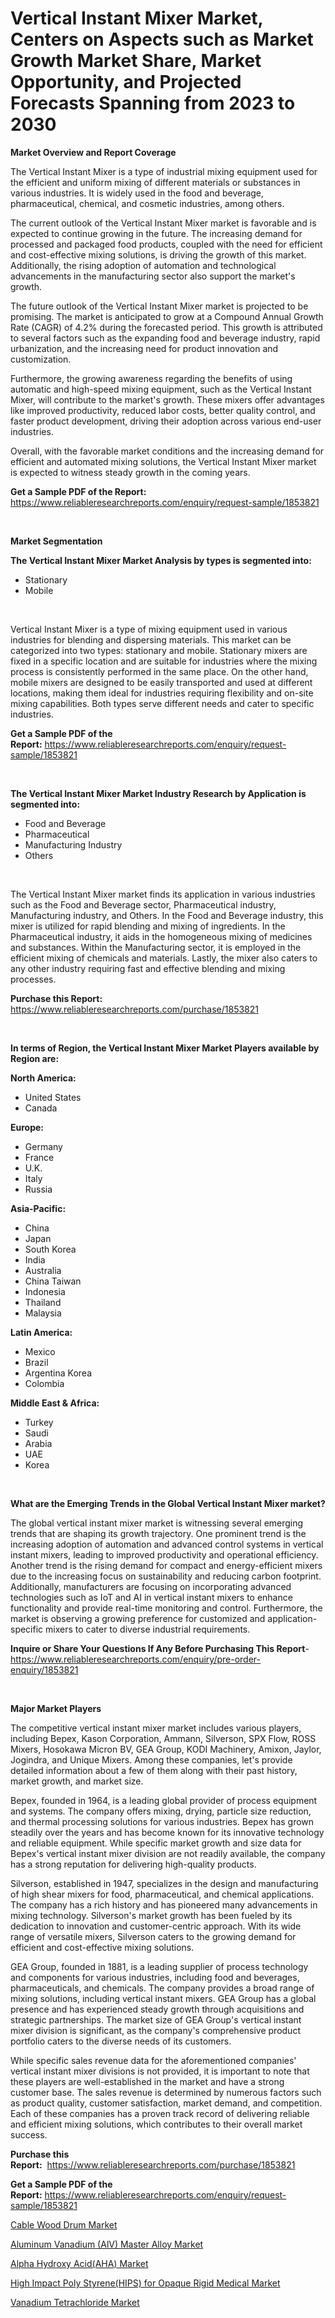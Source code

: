 <p><h1>Vertical Instant Mixer Market, Centers on Aspects such as Market Growth Market Share, Market Opportunity, and Projected Forecasts Spanning from 2023 to 2030</h1></p><p><strong>Market Overview and Report Coverage</strong></p>
<p><p>The Vertical Instant Mixer is a type of industrial mixing equipment used for the efficient and uniform mixing of different materials or substances in various industries. It is widely used in the food and beverage, pharmaceutical, chemical, and cosmetic industries, among others.</p><p>The current outlook of the Vertical Instant Mixer market is favorable and is expected to continue growing in the future. The increasing demand for processed and packaged food products, coupled with the need for efficient and cost-effective mixing solutions, is driving the growth of this market. Additionally, the rising adoption of automation and technological advancements in the manufacturing sector also support the market's growth.</p><p>The future outlook of the Vertical Instant Mixer market is projected to be promising. The market is anticipated to grow at a Compound Annual Growth Rate (CAGR) of 4.2% during the forecasted period. This growth is attributed to several factors such as the expanding food and beverage industry, rapid urbanization, and the increasing need for product innovation and customization.</p><p>Furthermore, the growing awareness regarding the benefits of using automatic and high-speed mixing equipment, such as the Vertical Instant Mixer, will contribute to the market's growth. These mixers offer advantages like improved productivity, reduced labor costs, better quality control, and faster product development, driving their adoption across various end-user industries.</p><p>Overall, with the favorable market conditions and the increasing demand for efficient and automated mixing solutions, the Vertical Instant Mixer market is expected to witness steady growth in the coming years.</p></p>
<p><strong>Get a Sample PDF of the Report:</strong> <a href="https://www.reliableresearchreports.com/enquiry/request-sample/1853821">https://www.reliableresearchreports.com/enquiry/request-sample/1853821</a></p>
<p>&nbsp;</p>
<p><strong>Market Segmentation</strong></p>
<p><strong>The Vertical Instant Mixer Market Analysis by types is segmented into:</strong></p>
<p><ul><li>Stationary</li><li>Mobile</li></ul></p>
<p>&nbsp;</p>
<p><p>Vertical Instant Mixer is a type of mixing equipment used in various industries for blending and dispersing materials. This market can be categorized into two types: stationary and mobile. Stationary mixers are fixed in a specific location and are suitable for industries where the mixing process is consistently performed in the same place. On the other hand, mobile mixers are designed to be easily transported and used at different locations, making them ideal for industries requiring flexibility and on-site mixing capabilities. Both types serve different needs and cater to specific industries.</p></p>
<p><strong>Get a Sample PDF of the Report:</strong>&nbsp;<a href="https://www.reliableresearchreports.com/enquiry/request-sample/1853821">https://www.reliableresearchreports.com/enquiry/request-sample/1853821</a></p>
<p>&nbsp;</p>
<p><strong>The Vertical Instant Mixer Market Industry Research by Application is segmented into:</strong></p>
<p><ul><li>Food and Beverage</li><li>Pharmaceutical</li><li>Manufacturing Industry</li><li>Others</li></ul></p>
<p>&nbsp;</p>
<p><p>The Vertical Instant Mixer market finds its application in various industries such as the Food and Beverage sector, Pharmaceutical industry, Manufacturing industry, and Others. In the Food and Beverage industry, this mixer is utilized for rapid blending and mixing of ingredients. In the Pharmaceutical industry, it aids in the homogeneous mixing of medicines and substances. Within the Manufacturing sector, it is employed in the efficient mixing of chemicals and materials. Lastly, the mixer also caters to any other industry requiring fast and effective blending and mixing processes.</p></p>
<p><strong>Purchase this Report:</strong>&nbsp; <a href="https://www.reliableresearchreports.com/purchase/1853821">https://www.reliableresearchreports.com/purchase/1853821</a></p>
<p>&nbsp;</p>
<p><strong>In terms of Region, the Vertical Instant Mixer Market Players available by Region are:</strong></p>
<p>
    <p> <strong> North America: </strong>
        <ul>
            <li>United States</li>
            <li>Canada</li>
        </ul>
        </p> 
    <p> <strong> Europe: </strong>
        <ul>
            <li>Germany</li>
            <li>France</li>
            <li>U.K.</li>
            <li>Italy</li>
            <li>Russia</li>
        </ul>
        </p> 
    <p> <strong> Asia-Pacific: </strong>
        <ul>
            <li>China</li>
            <li>Japan</li>
            <li>South Korea</li>
            <li>India</li>
            <li>Australia</li>
            <li>China Taiwan</li>
            <li>Indonesia</li>
            <li>Thailand</li>
            <li>Malaysia</li>
        </ul>
        </p> 
    <p> <strong> Latin America: </strong>
        <ul>
            <li>Mexico</li>
            <li>Brazil</li>
            <li>Argentina Korea</li>
            <li>Colombia</li>
        </ul>
        </p> 
    <p> <strong> Middle East & Africa: </strong>
        <ul>
            <li>Turkey</li>
            <li>Saudi</li>
            <li>Arabia</li>
            <li>UAE</li>
            <li>Korea</li>
        </ul>
    </p>
    </p>
<p>&nbsp;</p>
<p><strong>What are the Emerging Trends in the Global Vertical Instant Mixer market?</strong></p>
<p><p>The global vertical instant mixer market is witnessing several emerging trends that are shaping its growth trajectory. One prominent trend is the increasing adoption of automation and advanced control systems in vertical instant mixers, leading to improved productivity and operational efficiency. Another trend is the rising demand for compact and energy-efficient mixers due to the increasing focus on sustainability and reducing carbon footprint. Additionally, manufacturers are focusing on incorporating advanced technologies such as IoT and AI in vertical instant mixers to enhance functionality and provide real-time monitoring and control. Furthermore, the market is observing a growing preference for customized and application-specific mixers to cater to diverse industrial requirements.</p></p>
<p><strong>Inquire or Share Your Questions If Any Before Purchasing This Report</strong>- <a href="https://www.reliableresearchreports.com/enquiry/pre-order-enquiry/1853821">https://www.reliableresearchreports.com/enquiry/pre-order-enquiry/1853821</a></p>
<p>&nbsp;</p>
<p><strong>Major Market Players</strong></p>
<p><p>The competitive vertical instant mixer market includes various players, including Bepex, Kason Corporation, Ammann, Silverson, SPX Flow, ROSS Mixers, Hosokawa Micron BV, GEA Group, KODI Machinery, Amixon, Jaylor, Jogindra, and Unique Mixers. Among these companies, let's provide detailed information about a few of them along with their past history, market growth, and market size.</p><p>Bepex, founded in 1964, is a leading global provider of process equipment and systems. The company offers mixing, drying, particle size reduction, and thermal processing solutions for various industries. Bepex has grown steadily over the years and has become known for its innovative technology and reliable equipment. While specific market growth and size data for Bepex's vertical instant mixer division are not readily available, the company has a strong reputation for delivering high-quality products.</p><p>Silverson, established in 1947, specializes in the design and manufacturing of high shear mixers for food, pharmaceutical, and chemical applications. The company has a rich history and has pioneered many advancements in mixing technology. Silverson's market growth has been fueled by its dedication to innovation and customer-centric approach. With its wide range of versatile mixers, Silverson caters to the growing demand for efficient and cost-effective mixing solutions.</p><p>GEA Group, founded in 1881, is a leading supplier of process technology and components for various industries, including food and beverages, pharmaceuticals, and chemicals. The company provides a broad range of mixing solutions, including vertical instant mixers. GEA Group has a global presence and has experienced steady growth through acquisitions and strategic partnerships. The market size of GEA Group's vertical instant mixer division is significant, as the company's comprehensive product portfolio caters to the diverse needs of its customers.</p><p>While specific sales revenue data for the aforementioned companies' vertical instant mixer divisions is not provided, it is important to note that these players are well-established in the market and have a strong customer base. The sales revenue is determined by numerous factors such as product quality, customer satisfaction, market demand, and competition. Each of these companies has a proven track record of delivering reliable and efficient mixing solutions, which contributes to their overall market success.</p></p>
<p><strong>Purchase this Report:</strong>&nbsp;&nbsp;<a href="https://www.reliableresearchreports.com/purchase/1853821">https://www.reliableresearchreports.com/purchase/1853821</a></p>
<p></p>
<p><strong>Get a Sample PDF of the Report:</strong>&nbsp;<a href="https://www.reliableresearchreports.com/enquiry/request-sample/1853821">https://www.reliableresearchreports.com/enquiry/request-sample/1853821</a></p>
<p><p><a href="https://www.linkedin.com/pulse/de-fair-research/">Cable Wood Drum Market</a></p><p><a href="https://www.linkedin.com/pulse/aluminum-vanadium-alv-master-alloy-market-research-report-tultc/">Aluminum Vanadium (AlV) Master Alloy Market</a></p><p><a href="https://medium.com/@othaleffler644/alpha-hydroxy-acid-aha-market-size-and-market-trends-complete-industry-overview-2023-to-2030-2fa7f55a9ee9">Alpha Hydroxy Acid(AHA) Market</a></p><p><a href="https://medium.com/@karinaokon2662/high-impact-poly-styrene-hips-for-opaque-rigid-medical-market-competitive-analysis-market-trends-97d58f12d5ff">High Impact Poly Styrene(HIPS) for Opaque Rigid Medical Market</a></p><p><a href="https://www.linkedin.com/pulse/decoding-vanadium-tetrachloride-market-deep-dive-latest/">Vanadium Tetrachloride Market</a></p></p>